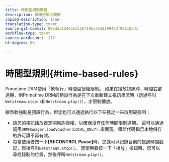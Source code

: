 ```yaml
---
title: 時間型規則概觀
description: 時間型規則概觀
copied-description: true
translation-type: tm+mt
source-git-commit: 89bdda1d4bd5c126f19ba75a819942df901183d1
workflow-type: tm+mt
source-wordcount: '137'
ht-degree: 0%

---
```



# 時間型規則{#time-based-rules}

Primetime DRM使用「軟執行」時間型授權限制。 如果在播放視訊時，時間右鍵過期，則Primetime DRM的預設行為是在下次重新建立視訊串流時（透過呼叫`Netstream.stop()`和`Netstream.play()`），才限制播放。

雖然軟強制是預設行為，但您也可以通過執行以下任務之一來啟用硬強制：

* 請您的視訊播放器定期輪詢授權，以確保沒有任何時間限制過期。 這可以通過調用`DRMManager.loadVoucher(LOCAL_ONLY).`來實現。錯誤代碼指示本地儲存的許可證不再有效。
* 每當使用者按一下&#x200B;**[!UICONTROL Pause]**&#x200B;時，您就可以記錄目前的視訊時間戳記，然後呼叫`Netstream.stop()`。 當使用者按一下「播放」按鈕時，您可以尋找錄制的位置，然後呼叫`Netstream.play()`。